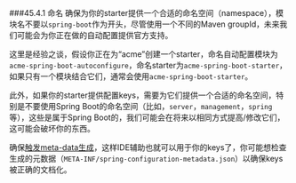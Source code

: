 ###45.4.1 命名
确保为你的starter提供一个合适的命名空间（namespace），模块名不要以`spring-boot`作为开头，尽管使用一个不同的Maven groupId，未来我们可能会为你正在做的自动配置提供官方支持。

这里是经验之谈，假设你正在为“acme”创建一个starter，命名自动配置模块为`acme-spring-boot-autoconfigure`，命名starter为`acme-spring-boot-starter`，如果只有一个模块结合它们，通常会使用`acme-spring-boot-starter`。

此外，如果你的starter提供配置keys，需要为它们提供一个合适的命名空间，特别是不要使用Spring Boot的命名空间（比如，`server`，`management`，`spring`等），这些是属于Spring Boot的，我们可能会在将来以相同方式提高/修改它们，这可能会破坏你的东西。

确保[触发meta-data生成](http://docs.spring.io/spring-boot/docs/2.0.0.M7/reference/htmlsingle/#configuration-metadata-annotation-processor)，这样IDE辅助也就可以用于你的keys了，你可能想检查生成的元数据（`META-INF/spring-configuration-metadata.json`）以确保keys被正确的文档化。
